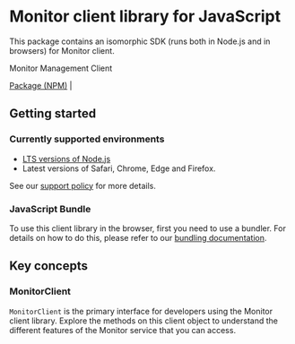 # Monitor client library for JavaScript

This package contains an isomorphic SDK (runs both in Node.js and in browsers) for Monitor client.

Monitor Management Client

[Package (NPM)](https://www.npmjs.com/package/@msinternal/monitor-data-plane) |

## Getting started

### Currently supported environments

- [LTS versions of Node.js](https://github.com/nodejs/release#release-schedule)
- Latest versions of Safari, Chrome, Edge and Firefox.

See our [support policy](https://github.com/Azure/azure-sdk-for-js/blob/main/SUPPORT.md) for more details.




### JavaScript Bundle
To use this client library in the browser, first you need to use a bundler. For details on how to do this, please refer to our [bundling documentation](https://aka.ms/AzureSDKBundling).

## Key concepts

### MonitorClient

`MonitorClient` is the primary interface for developers using the Monitor client library. Explore the methods on this client object to understand the different features of the Monitor service that you can access.

